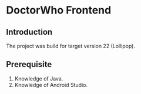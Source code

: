 # DoctorWho Frontend

## Introduction
The project was build for target version 22 (Lollipop). 

## Prerequisite

1. Knowledge of Java.
2. Knowledge of Android Studio.
